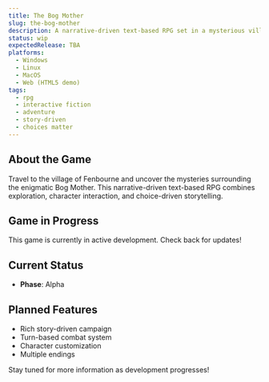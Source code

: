 ```yaml
---
title: The Bog Mother
slug: the-bog-mother
description: A narrative-driven text-based RPG set in a mysterious village, where your choices shape the story and uncover dark secrets.
status: wip
expectedRelease: TBA
platforms:
  - Windows
  - Linux
  - MacOS
  - Web (HTML5 demo)
tags:
  - rpg
  - interactive fiction
  - adventure
  - story-driven
  - choices matter
---
```


## About the Game

Travel to the village of Fenbourne and uncover the mysteries surrounding the enigmatic Bog Mother. This narrative-driven text-based RPG combines exploration, character interaction, and choice-driven storytelling.

## Game in Progress

This game is currently in active development. Check back for updates!

## Current Status

- **Phase**: Alpha

## Planned Features

- Rich story-driven campaign
- Turn-based combat system
- Character customization
- Multiple endings

Stay tuned for more information as development progresses!
